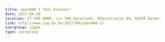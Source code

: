 ```yaml
---
title: openHAB 2 (Kai Kreuzer)
date: 2017-04-20
location: IT FOR WORK, c/o IHK Darmstadt, Rheinstrasse 89, 64295 Darmstadt, Großer Saal im Dachgeschoss
link: http://www.jug-da.de/2017/04/openHAB-2/
usergroup: jugda
type: usergroup
---
```

